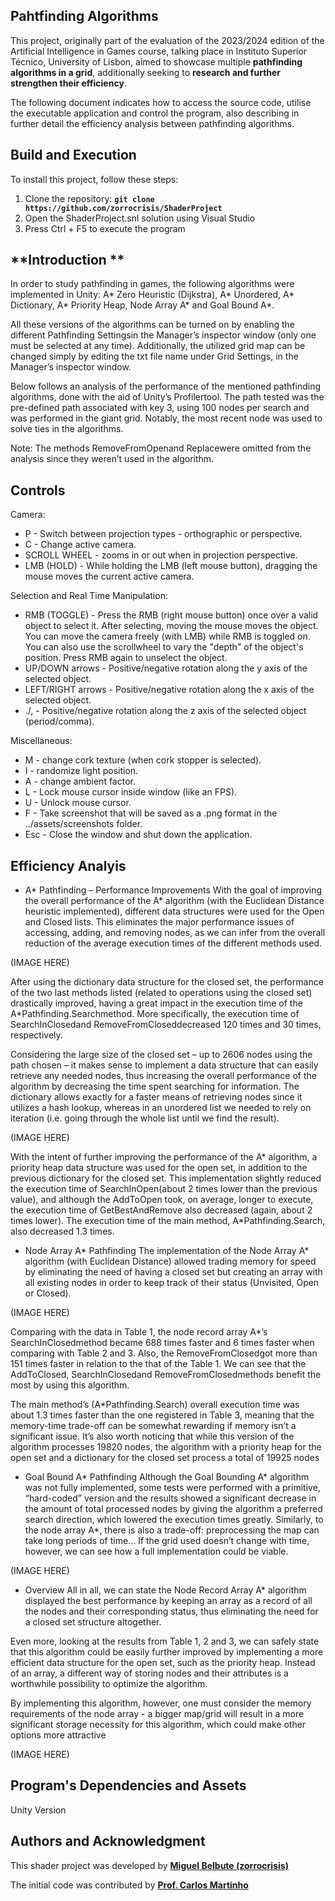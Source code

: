 ## **Pahtfinding Algorithms**
This project, originally part of the evaluation of the 2023/2024 edition of the Artificial Intelligence in Games course, talking place in Instituto Superior Técnico, University of Lisbon, aimed to showcase multiple **pathfinding algorithms in a grid**, additionally seeking to **research and further strengthen their efficiency**. 

The following document indicates how to access the source code, utilise the executable application and control the program, also describing in further detail the efficiency analysis between pathfinding algorithms. 

## **Build and Execution**

To install this project, follow these steps:

1. Clone the repository: **`git clone https://github.com/zorrocrisis/ShaderProject`**
2. Open the ShaderProject.snl solution using Visual Studio
4. Press Ctrl + F5 to execute the program


## **Introduction **
In order to study pathfinding in games, the following algorithms were implemented in Unity: A* Zero Heuristic (Dijkstra), A* Unordered, A* Dictionary, A* Priority Heap, Node Array A* and Goal Bound A*.

All these versions of the algorithms can be turned on by enabling the different Pathfinding Settingsin the Manager’s inspector window (only one must be selected at any time). Additionally, the utilized grid map can be changed simply by editing the txt file name under Grid Settings, in the Manager’s inspector window.

Below follows an analysis of the performance of the mentioned pathfinding algorithms, done with the aid
of Unity’s Profilertool. The path tested was the pre-defined path associated with key 3, using 100 nodes
per search and was performed in the giant grid. Notably, the most recent node was used to solve ties in
the algorithms.

Note: The methods RemoveFromOpenand Replacewere omitted from the analysis since they weren’t used in the algorithm.

## **Controls**

Camera:
- P - Switch between projection types - orthographic or perspective.
- C - Change active camera.
- SCROLL WHEEL - zooms in or out when in projection perspective.
- LMB (HOLD) - While holding the LMB (left mouse button), dragging the mouse moves the current active camera.

Selection and Real Time Manipulation:
- RMB (TOGGLE) - Press the RMB (right mouse button) once over a valid object to select it. After selecting, moving the mouse moves the object. You can move the camera freely (with LMB) while RMB is toggled on. You can also use the scrollwheel to vary the "depth" of the object's position. Press RMB again to unselect the object.
- UP/DOWN arrows - Positive/negative rotation along the y axis of the selected object.
- LEFT/RIGHT arrows - Positive/negative rotation along the x axis of the selected object.
- ./, - Positive/negative rotation along the z axis of the selected object (period/comma).

Miscellaneous:
- M - change cork texture (when cork stopper is selected).
- I - randomize light position.
- A - change ambient factor.
- L - Lock mouse cursor inside window (like an FPS).
- U - Unlock mouse cursor.
- F - Take screenshot that will be saved as a .png format in the ../assets/screenshots folder.
- Esc - Close the window and shut down the application.

## **Efficiency Analyis**

- A* Pathfinding – Performance Improvements
With the goal of improving the overall performance of the A* algorithm (with the Euclidean Distance heuristic implemented), different data structures were used for the Open and Closed lists. This eliminates the major performance issues of accessing, adding, and removing nodes, as we can infer from the overall reduction of the average execution times of the different methods used.

(IMAGE HERE)

After using the dictionary data structure for the closed set, the performance of the two last methods listed (related to operations using the closed set) drastically improved, having a great impact in the execution time of the A*Pathfinding.Searchmethod. More specifically, the execution time of SearchInClosedand RemoveFromCloseddecreased 120 times and 30 times, respectively.

Considering the large size of the closed set – up to 2606 nodes using the path chosen – it makes sense to implement a data structure that can easily retrieve any needed nodes, thus increasing the overall performance of the algorithm by decreasing the time spent searching for information. The dictionary allows exactly for a faster means of retrieving nodes since it utilizes a hash lookup, whereas in an unordered list we needed to rely on iteration (i.e. going through the whole list until we find the result).

(IMAGE HERE)

With the intent of further improving the performance of the A* algorithm, a priority heap data structure was used for the open set, in addition to the previous dictionary for the closed set. This implementation slightly reduced the execution time of SearchInOpen(about 2 times lower than the previous value), and although the AddToOpen took, on average, longer to execute, the execution time of GetBestAndRemove also decreased (again, about 2 times lower). The execution time of the main method, A*Pathfinding.Search, also decreased 1.3 times.

- Node Array A* Pathfinding
The implementation of the Node Array A* algorithm (with Euclidean Distance) allowed trading memory for speed by eliminating the need of having a closed set but creating an array with all existing nodes in order to keep track of their status (Unvisited, Open or Closed).

(IMAGE HERE)

Comparing with the data in Table 1, the node record array A*’s SearchInClosedmethod became 688 times faster and 6 times faster when comparing with Table 2 and 3. Also, the RemoveFromClosedgot more than 151 times faster in relation to the that of the Table 1. We can see that the AddToClosed, SearchInClosedand RemoveFromClosedmethods benefit the most by using this algorithm.

The main method’s (A*Pathfinding.Search) overall execution time was about 1.3 times faster than the one registered in Table 3, meaning that the memory-time trade-off can be somewhat rewarding if memory isn’t a significant issue. It’s also worth noticing that while this version of the algorithm processes 19820 nodes, the algorithm with a priority heap for the open set and a dictionary for the closed set process a total of 19925 nodes

- Goal Bound A* Pathfinding
Although the Goal Bounding A* algorithm was not fully implemented, some tests were performed with a primitive, “hard-coded” version and the results showed a significant decrease in the amount of total processed nodes by giving the algorithm a preferred search direction, which lowered the execution times greatly. Similarly, to the node array A*, there is also a trade-off: preprocessing the map can take long periods of time... If the grid used doesn’t change with time, however, we can see how a full implementation could be viable.

(IMAGE HERE)

- Overview
All in all, we can state the Node Record Array A* algorithm displayed the best performance by keeping an array as a record of all the nodes and their corresponding status, thus eliminating the need for a closed set structure altogether.

Even more, looking at the results from Table 1, 2 and 3, we can safely state that this algorithm could be easily further improved by implementing a more efficient data structure for the open set, such as the priority heap. Instead of an array, a different way of storing nodes and their attributes is a worthwhile possibility to optimize the algorithm.

By implementing this algorithm, however, one must consider the memory requirements of the node array - a bigger map/grid will result in a more significant storage necessity for this algorithm, which could make other options more attractive

(IMAGE HERE)

## **Program's Dependencies and Assets**
Unity Version

## **Authors and Acknowledgment**

This shader project was developed by **[Miguel Belbute (zorrocrisis)](https://github.com/zorrocrisis)**

The initial code was contributed by **[Prof. Carlos Martinho](https://fenix.tecnico.ulisboa.pt/homepage/ist14181)**


